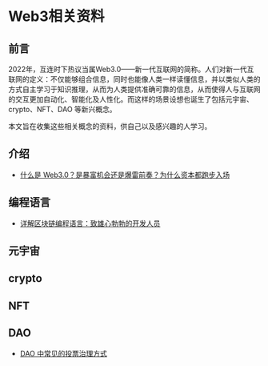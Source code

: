 # Web3相关资料


## 前言

2022年，互连时下热议当属Web3.0——新一代互联网的简称。人们对新一代互联网的定义：不仅能够组合信息，同时也能像人类一样读懂信息，并以类似人类的方式自主学习于知识推理，从而为人类提供准确可靠的信息，从而使得人与互联网的交互更加自动化、智能化及人性化。而这样的场景设想也诞生了包括元宇宙、crypto、NFT、DAO 等新兴概念。

本文旨在收集这些相关概念的资料，供自己以及感兴趣的人学习。

## 介绍

+ [什么是 Web3.0？是暴富机会还是爆雷前奏？为什么资本都跑步入场](https://www.toutiao.com/video/7114899341285786148/?app=news_article&timestamp=1656930877&group_id=7114899341285786148&share_token=97A4919F-FEE2-461A-9A00-3D4FCE9E044E&tt_from=weixin&utm_source=weixin&utm_medium=toutiao_ios&utm_campaign=client_share&wxshare_count=1&source=m_redirect)
## 编程语言

+ [详解区块链编程语言：致雄心勃勃的开发人员](https://www.8btc.com/article/6760100)

## 元宇宙

## crypto

## NFT

## DAO

+ [DAO 中常见的投票治理方式](https://blog.csdn.net/xfilesystem/article/details/125440641)
